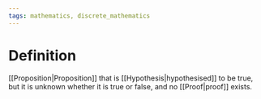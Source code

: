 ```yaml
---
tags: mathematics, discrete_mathematics
---
```


# Definition

[[Proposition|Proposition]] that is [[Hypothesis|hypothesised]] to be true, but it is unknown whether it is true or false, and no [[Proof|proof]] exists.